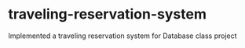 traveling-reservation-system
============================

Implemented a traveling reservation system for Database class project

